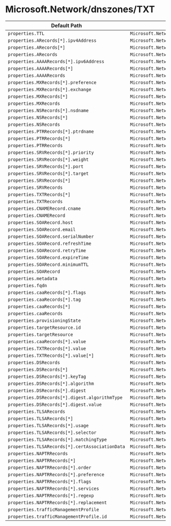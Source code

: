 # Microsoft.Network/dnszones/TXT

| Default Path | Alias |
|---|---|
| `properties.TTL` | `Microsoft.Network/dnszones/TXT/TTL` |
| `properties.ARecords[*].ipv4Address` | `Microsoft.Network/dnszones/TXT/ARecords[*].ipv4Address` |
| `properties.ARecords[*]` | `Microsoft.Network/dnszones/TXT/ARecords[*]` |
| `properties.ARecords` | `Microsoft.Network/dnszones/TXT/ARecords` |
| `properties.AAAARecords[*].ipv6Address` | `Microsoft.Network/dnszones/TXT/AAAARecords[*].ipv6Address` |
| `properties.AAAARecords[*]` | `Microsoft.Network/dnszones/TXT/AAAARecords[*]` |
| `properties.AAAARecords` | `Microsoft.Network/dnszones/TXT/AAAARecords` |
| `properties.MXRecords[*].preference` | `Microsoft.Network/dnszones/TXT/MXRecords[*].preference` |
| `properties.MXRecords[*].exchange` | `Microsoft.Network/dnszones/TXT/MXRecords[*].exchange` |
| `properties.MXRecords[*]` | `Microsoft.Network/dnszones/TXT/MXRecords[*]` |
| `properties.MXRecords` | `Microsoft.Network/dnszones/TXT/MXRecords` |
| `properties.NSRecords[*].nsdname` | `Microsoft.Network/dnszones/TXT/NSRecords[*].nsdname` |
| `properties.NSRecords[*]` | `Microsoft.Network/dnszones/TXT/NSRecords[*]` |
| `properties.NSRecords` | `Microsoft.Network/dnszones/TXT/NSRecords` |
| `properties.PTRRecords[*].ptrdname` | `Microsoft.Network/dnszones/TXT/PTRRecords[*].ptrdname` |
| `properties.PTRRecords[*]` | `Microsoft.Network/dnszones/TXT/PTRRecords[*]` |
| `properties.PTRRecords` | `Microsoft.Network/dnszones/TXT/PTRRecords` |
| `properties.SRVRecords[*].priority` | `Microsoft.Network/dnszones/TXT/SRVRecords[*].priority` |
| `properties.SRVRecords[*].weight` | `Microsoft.Network/dnszones/TXT/SRVRecords[*].weight` |
| `properties.SRVRecords[*].port` | `Microsoft.Network/dnszones/TXT/SRVRecords[*].port` |
| `properties.SRVRecords[*].target` | `Microsoft.Network/dnszones/TXT/SRVRecords[*].target` |
| `properties.SRVRecords[*]` | `Microsoft.Network/dnszones/TXT/SRVRecords[*]` |
| `properties.SRVRecords` | `Microsoft.Network/dnszones/TXT/SRVRecords` |
| `properties.TXTRecords[*]` | `Microsoft.Network/dnszones/TXT/TXTRecords[*]` |
| `properties.TXTRecords` | `Microsoft.Network/dnszones/TXT/TXTRecords` |
| `properties.CNAMERecord.cname` | `Microsoft.Network/dnszones/TXT/CNAMERecord.cname` |
| `properties.CNAMERecord` | `Microsoft.Network/dnszones/TXT/CNAMERecord` |
| `properties.SOARecord.host` | `Microsoft.Network/dnszones/TXT/SOARecord.host` |
| `properties.SOARecord.email` | `Microsoft.Network/dnszones/TXT/SOARecord.email` |
| `properties.SOARecord.serialNumber` | `Microsoft.Network/dnszones/TXT/SOARecord.serialNumber` |
| `properties.SOARecord.refreshTime` | `Microsoft.Network/dnszones/TXT/SOARecord.refreshTime` |
| `properties.SOARecord.retryTime` | `Microsoft.Network/dnszones/TXT/SOARecord.retryTime` |
| `properties.SOARecord.expireTime` | `Microsoft.Network/dnszones/TXT/SOARecord.expireTime` |
| `properties.SOARecord.minimumTTL` | `Microsoft.Network/dnszones/TXT/SOARecord.minimumTTL` |
| `properties.SOARecord` | `Microsoft.Network/dnszones/TXT/SOARecord` |
| `properties.metadata` | `Microsoft.Network/dnszones/TXT/metadata` |
| `properties.fqdn` | `Microsoft.Network/dnszones/TXT/fqdn` |
| `properties.caaRecords[*].flags` | `Microsoft.Network/dnszones/TXT/caaRecords[*].flags` |
| `properties.caaRecords[*].tag` | `Microsoft.Network/dnszones/TXT/caaRecords[*].tag` |
| `properties.caaRecords[*]` | `Microsoft.Network/dnszones/TXT/caaRecords[*]` |
| `properties.caaRecords` | `Microsoft.Network/dnszones/TXT/caaRecords` |
| `properties.provisioningState` | `Microsoft.Network/dnszones/TXT/provisioningState` |
| `properties.targetResource.id` | `Microsoft.Network/dnszones/TXT/targetResource.id` |
| `properties.targetResource` | `Microsoft.Network/dnszones/TXT/targetResource` |
| `properties.caaRecords[*].value` | `Microsoft.Network/dnszones/TXT/caaRecords[*].value` |
| `properties.TXTRecords[*].value` | `Microsoft.Network/dnszones/TXT/TXTRecords[*].value` |
| `properties.TXTRecords[*].value[*]` | `Microsoft.Network/dnszones/TXT/TXTRecords[*].value[*]` |
| `properties.DSRecords` | `Microsoft.Network/dnszones/TXT/DSRecords` |
| `properties.DSRecords[*]` | `Microsoft.Network/dnszones/TXT/DSRecords[*]` |
| `properties.DSRecords[*].keyTag` | `Microsoft.Network/dnszones/TXT/DSRecords[*].keyTag` |
| `properties.DSRecords[*].algorithm` | `Microsoft.Network/dnszones/TXT/DSRecords[*].algorithm` |
| `properties.DSRecords[*].digest` | `Microsoft.Network/dnszones/TXT/DSRecords[*].digest` |
| `properties.DSRecords[*].digest.algorithmType` | `Microsoft.Network/dnszones/TXT/DSRecords[*].digest.algorithmType` |
| `properties.DSRecords[*].digest.value` | `Microsoft.Network/dnszones/TXT/DSRecords[*].digest.value` |
| `properties.TLSARecords` | `Microsoft.Network/dnszones/TXT/TLSARecords` |
| `properties.TLSARecords[*]` | `Microsoft.Network/dnszones/TXT/TLSARecords[*]` |
| `properties.TLSARecords[*].usage` | `Microsoft.Network/dnszones/TXT/TLSARecords[*].usage` |
| `properties.TLSARecords[*].selector` | `Microsoft.Network/dnszones/TXT/TLSARecords[*].selector` |
| `properties.TLSARecords[*].matchingType` | `Microsoft.Network/dnszones/TXT/TLSARecords[*].matchingType` |
| `properties.TLSARecords[*].certAssociationData` | `Microsoft.Network/dnszones/TXT/TLSARecords[*].certAssociationData` |
| `properties.NAPTRRecords` | `Microsoft.Network/dnszones/TXT/NAPTRRecords` |
| `properties.NAPTRRecords[*]` | `Microsoft.Network/dnszones/TXT/NAPTRRecords[*]` |
| `properties.NAPTRRecords[*].order` | `Microsoft.Network/dnszones/TXT/NAPTRRecords[*].order` |
| `properties.NAPTRRecords[*].preference` | `Microsoft.Network/dnszones/TXT/NAPTRRecords[*].preference` |
| `properties.NAPTRRecords[*].flags` | `Microsoft.Network/dnszones/TXT/NAPTRRecords[*].flags` |
| `properties.NAPTRRecords[*].services` | `Microsoft.Network/dnszones/TXT/NAPTRRecords[*].services` |
| `properties.NAPTRRecords[*].regexp` | `Microsoft.Network/dnszones/TXT/NAPTRRecords[*].regexp` |
| `properties.NAPTRRecords[*].replacement` | `Microsoft.Network/dnszones/TXT/NAPTRRecords[*].replacement` |
| `properties.trafficManagementProfile` | `Microsoft.Network/dnszones/TXT/trafficManagementProfile` |
| `properties.trafficManagementProfile.id` | `Microsoft.Network/dnszones/TXT/trafficManagementProfile.id` |

